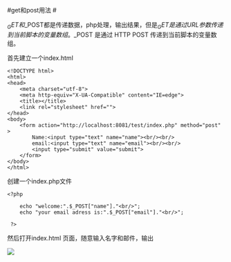 #get和post用法 #


$_GET和$_POST都是传递数据，php处理，输出结果，但是$_GET 是通过 URL 参数传递到当前脚本的变量数组。$_POST 是通过 HTTP POST 传递到当前脚本的变量数组。


首先建立一个index.html

    <!DOCTYPE html>
    <html>
    <head>
    	<meta charset="utf-8">
    	<meta http-equiv="X-UA-Compatible" content="IE=edge">
    	<title></title>
    	<link rel="stylesheet" href="">
    </head>
    <body>
    	<form action="http://localhost:8081/test/index.php" method="post" >
    		Name:<input type="text" name="name"><br/><br/>
    		email:<input type="text" name="email"><br/><br/>
    		<input type="submit" value="submit">
    	</form>
    </body>
    </html>



创建一个index.php文件

    <?php 
    
    	echo "welcome:".$_POST["name"]."<br/>";
    	echo "your email adress is:".$_POST["email"]."<br/>";
    
     ?>



然后打开index.html 页面，随意输入名字和邮件，输出

![](http://i.imgur.com/QxnIwaM.jpg)